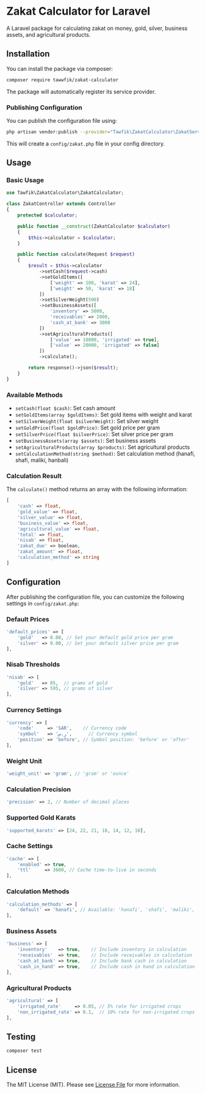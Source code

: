 # Zakat Calculator for Laravel

A Laravel package for calculating zakat on money, gold, silver, business assets, and agricultural products.

## Installation

You can install the package via composer:

```bash
composer require tawwfik/zakat-calculator
```

The package will automatically register its service provider.

### Publishing Configuration

You can publish the configuration file using:

```bash
php artisan vendor:publish --provider="Tawfik\ZakatCalculator\ZakatServiceProvider" --tag="config"
```

This will create a `config/zakat.php` file in your config directory.

## Usage

### Basic Usage

```php
use Tawfik\ZakatCalculator\ZakatCalculator;

class ZakatController extends Controller
{
    protected $calculator;

    public function __construct(ZakatCalculator $calculator)
    {
        $this->calculator = $calculator;
    }

    public function calculate(Request $request)
    {
        $result = $this->calculator
            ->setCash($request->cash)
            ->setGoldItems([
                ['weight' => 100, 'karat' => 24],
                ['weight' => 50, 'karat' => 18]
            ])
            ->setSilverWeight(500)
            ->setBusinessAssets([
                'inventory' => 5000,
                'receivables' => 2000,
                'cash_at_bank' => 3000
            ])
            ->setAgriculturalProducts([
                ['value' => 10000, 'irrigated' => true],
                ['value' => 20000, 'irrigated' => false]
            ])
            ->calculate();

        return response()->json($result);
    }
}
```

### Available Methods

- `setCash(float $cash)`: Set cash amount
- `setGoldItems(array $goldItems)`: Set gold items with weight and karat
- `setSilverWeight(float $silverWeight)`: Set silver weight
- `setGoldPrice(float $goldPrice)`: Set gold price per gram
- `setSilverPrice(float $silverPrice)`: Set silver price per gram
- `setBusinessAssets(array $assets)`: Set business assets
- `setAgriculturalProducts(array $products)`: Set agricultural products
- `setCalculationMethod(string $method)`: Set calculation method (hanafi, shafi, maliki, hanbali)

### Calculation Result

The `calculate()` method returns an array with the following information:

```php
[
    'cash' => float,
    'gold_value' => float,
    'silver_value' => float,
    'business_value' => float,
    'agricultural_value' => float,
    'total' => float,
    'nisab' => float,
    'zakat_due' => boolean,
    'zakat_amount' => float,
    'calculation_method' => string
]
```

## Configuration

After publishing the configuration file, you can customize the following settings in `config/zakat.php`:

### Default Prices
```php
'default_prices' => [
    'gold'   => 0.00, // Set your default gold price per gram
    'silver' => 0.00, // Set your default silver price per gram
],
```

### Nisab Thresholds
```php
'nisab' => [
    'gold'   => 85,  // grams of gold
    'silver' => 595, // grams of silver
],
```

### Currency Settings
```php
'currency' => [
    'code'     => 'SAR',    // Currency code
    'symbol'   => 'ر.س',      // Currency symbol
    'position' => 'before', // Symbol position: 'before' or 'after'
],
```

### Weight Unit
```php
'weight_unit' => 'gram', // 'gram' or 'ounce'
```

### Calculation Precision
```php
'precision' => 2, // Number of decimal places
```

### Supported Gold Karats
```php
'supported_karats' => [24, 22, 21, 18, 14, 12, 10],
```

### Cache Settings
```php
'cache' => [
    'enabled' => true,
    'ttl'     => 3600, // Cache time-to-live in seconds
],
```

### Calculation Methods
```php
'calculation_methods' => [
    'default' => 'hanafi', // Available: 'hanafi', 'shafi', 'maliki', 'hanbali'
],
```

### Business Assets
```php
'business' => [
    'inventory'    => true,    // Include inventory in calculation
    'receivables'  => true,    // Include receivables in calculation
    'cash_at_bank' => true,    // Include bank cash in calculation
    'cash_in_hand' => true,    // Include cash in hand in calculation
],
```

### Agricultural Products
```php
'agricultural' => [
    'irrigated_rate'     => 0.05, // 5% rate for irrigated crops
    'non_irrigated_rate' => 0.1,  // 10% rate for non-irrigated crops
],
```

## Testing

```bash
composer test
```

## License

The MIT License (MIT). Please see [License File](LICENSE.md) for more information. 